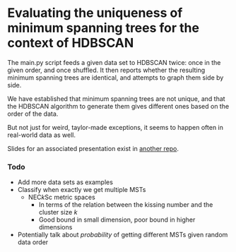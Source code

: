 # Evaluating the uniqueness of minimum spanning trees for the context of HDBSCAN
The main.py script feeds a given data set to HDBSCAN twice: once in the given order, and once shuffled. It then reports whether the resulting minimum spanning trees are identical, and attempts to graph them side by side.

We have established that minimum spanning trees are not unique, and that the HDBSCAN algorithm to generate them gives different ones based on the order of the data.

But not just for weird, taylor-made exceptions, it seems to happen often in real-world data as well.

Slides for an associated presentation exist in [another repo](https://github.com/ezekielcochran/spring-2024-science-seminar/blob/main/main.pdf).

### Todo
+ Add more data sets as examples
+ Classify when exactly we get multiple MSTs
  + NEC*k*Sc metric spaces
    + In terms of the relation between the kissing number and the cluster size *k*
    + Good bound in small dimension, poor bound in higher dimensions
+ Potentially talk about *probability* of getting different MSTs given random data order
